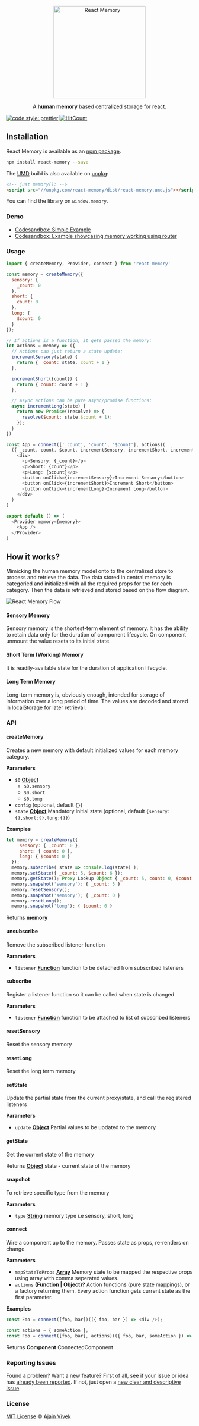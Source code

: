 <p align="center">
<a href="#" target="_blank">
<img alt="React Memory" title="React Memory" src="https://i.imgur.com/2aF8IOn.png" width="248">
</a>
</p>
<p align="center"> A <b>human memory</b> based centralized storage for react.</p>

[![code style: prettier](https://img.shields.io/badge/code_style-prettier-ff69b4.svg?style=flat-square)](https://github.com/prettier/prettier)
[![HitCount](http://hits.dwyl.io/ajainvivek/react-memory.svg)](http://hits.dwyl.io/ajainvivek/react-memory)

## Installation

React Memory is available as an [npm package](https://www.npmjs.com/package/react-memory).

```sh
npm install react-memory --save
```

The [UMD](https://github.com/umdjs/umd) build is also available on [unpkg](https://unpkg.com):

```html
<!-- just memory(): -->
<script src="//unpkg.com/react-memory/dist/react-memory.umd.js"></script>
```

You can find the library on `window.memory`.

### Demo

* [Codesandbox: Simple Example](https://codesandbox.io/s/40pn25njx7)
* [Codesandbox: Example showcasing memory working using router](https://codesandbox.io/s/0m06x87v00)

### Usage

```js
import { createMemory, Provider, connect } from 'react-memory'

const memory = createMemory({
  sensory: {
    _count: 0
  },
  short: {
    count: 0
  },
  long: {
    $count: 0
  }
});

// If actions is a function, it gets passed the memory:
let actions = memory => ({
  // Actions can just return a state update:
  incrementSensory(state) {
    return { _count: state._count + 1 }
  },

  incrementShort({count}) {
    return { count: count + 1 }
  },

  // Async actions can be pure async/promise functions:
  async incrementLong(state) {
    return new Promise((resolve) => {
      resolve($count: state.$count + 1);
    });
  }
})

const App = connect(['_count', 'count', '$count'], actions)(
  ({ _count, count, $count, incrementSensory, incrementShort, incrementLong }) => (
    <div>
      <p>Sensory: {_count}</p>
      <p>Short: {count}</p>
      <p>Long: {$count}</p>
      <button onClick={incrementSensory}>Increment Sensory</button>
      <button onClick={incrementShort}>Increment Short</button>
      <button onClick={incrementLong}>Increment Long</button>
    </div>
  )
)

export default () => (
  <Provider memory={memory}>
    <App />
  </Provider>
)
```

## How it works?

Mimicking the human memory model onto to the centralized store to process and retrieve the data. The data stored in central memory is categoried and initialized with all the required props for the for each category. Then the data is retrieved and stored based on the flow diagram.

![React Memory Flow](https://i.imgur.com/SpGwALm.png)

#### Sensory Memory

Sensory memory is the shortest-term element of memory. It has the ability to retain data only for the duration of component lifecycle. On component unmount the value resets to its initial state.

#### Short Term (Working) Memory

It is readily-available state for the duration of application lifecycle.

#### Long Term Memory

Long-term memory is, obviously enough, intended for storage of information over a long period of time. The values are decoded and stored in localStorage for later retrieval.

### API

<!-- Generated by documentation.js. Update this documentation by updating the source code. -->

#### createMemory

Creates a new memory with default initialized values for each memory category.

**Parameters**

* `$0` **[Object](https://developer.mozilla.org/docs/Web/JavaScript/Reference/Global_Objects/Object)**
  * `$0.sensory`
  * `$0.short`
  * `$0.long`
* `config` (optional, default `{}`)
* `state` **[Object](https://developer.mozilla.org/docs/Web/JavaScript/Reference/Global_Objects/Object)** Mandatory initial state (optional, default `{sensory:{},short:{},long:{}}`)

**Examples**

```javascript
let memory = createMemory({
     sensory: { _count: 0 },
     short: { count: 0 },
     long: { $count: 0 }
  });
  memory.subscribe( state => console.log(state) );
  memory.setState({ _count: 5, $count: 6 });
  memory.getState(); Proxy Lookup Object { _count: 5, count: 0, $count: 6}
  memory.snapshot('sensory'); { _count: 5 }
  memory.resetSensory();
  memory.snapshot('sensory'); { _count: 0 }
  memory.resetLong();
  memory.snapshot('long'); { $count: 0 }
```

Returns **memory**

#### unsubscribe

Remove the subscribed listener function

**Parameters**

* `listener` **[Function](https://developer.mozilla.org/docs/Web/JavaScript/Reference/Statements/function)** function to be detached from subscribed listeners

#### subscribe

Register a listener function so it can be called when state is changed

**Parameters**

* `listener` **[Function](https://developer.mozilla.org/docs/Web/JavaScript/Reference/Statements/function)** function to be attached to list of subscribed listeners

#### resetSensory

Reset the sensory memory

#### resetLong

Reset the long term memory

#### setState

Update the partial state from the current proxy/state, and call the registered listeners

**Parameters**

* `update` **[Object](https://developer.mozilla.org/docs/Web/JavaScript/Reference/Global_Objects/Object)** Partial values to be updated to the memory

#### getState

Get the current state of the memory

Returns **[Object](https://developer.mozilla.org/docs/Web/JavaScript/Reference/Global_Objects/Object)** state - current state of the memory

#### snapshot

To retrieve specific type from the memory

**Parameters**

* `type` **[String](https://developer.mozilla.org/docs/Web/JavaScript/Reference/Global_Objects/String)** memory type i.e sensory, short, long

#### connect

Wire a component up to the memory. Passes state as props, re-renders on change.

**Parameters**

* `mapStateToProps` **[Array](https://developer.mozilla.org/docs/Web/JavaScript/Reference/Global_Objects/Array)** Memory state to be mapped the respective props using array with comma seperated values.
* `actions` **([Function](https://developer.mozilla.org/docs/Web/JavaScript/Reference/Statements/function) \| [Object](https://developer.mozilla.org/docs/Web/JavaScript/Reference/Global_Objects/Object))?** Action functions (pure state mappings), or a factory returning them. Every action function gets current state as the first parameter.

**Examples**

```javascript
const Foo = connect([foo, bar])(({ foo, bar }) => <div />);
```

```javascript
const actions = { someAction };
const Foo = connect([foo, bar], actions)(({ foo, bar, someAction }) => <div />);
```

Returns **Component** ConnectedComponent

### Reporting Issues

Found a problem? Want a new feature? First of all, see if your issue or idea has [already been reported](../../issues).
If not, just open a [new clear and descriptive issue](../../issues/new).

### License

[MIT License](LICENSE.md) © [Ajain Vivek](https://chaicode.com/)

